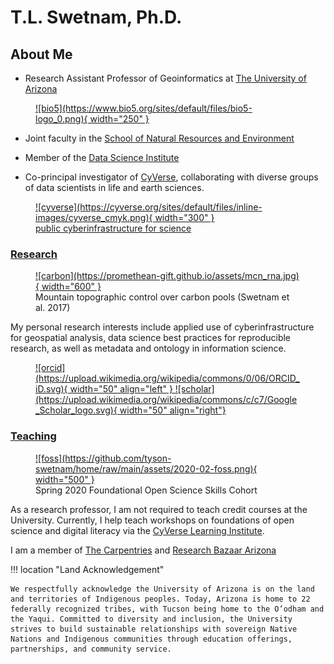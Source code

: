 # T.L. Swetnam, Ph.D. 


## About Me

* Research Assistant Professor of Geoinformatics at [The University of Arizona](https://www.bio5.org/people/tyson-l-swetnam) 

<figure markdown> 
  <a href="http://bio5.org/" rel="bio5">![bio5](https://www.bio5.org/sites/default/files/bio5-logo_0.png){ width="250" }
  </a>
</figure>

   * Joint faculty in the [School of Natural Resources and Environment](https://snre.arizona.edu)
    
   * Member of the [Data Science Institute](https://datascience.arizona.edu/)

* Co-principal investigator of [CyVerse](https://cyverse.org), collaborating with diverse groups of data scientists in life and earth sciences.

<figure markdown> 
  <a href="http://cyverse.org/" target="blank" rel="cyverse homepages">![cyverse](https://cyverse.org/sites/default/files/inline-images/cyverse_cmyk.png){ width="300" }
    <figcaption>public cyberinfrastructure for science</figcaption>
  </a>
</figure>

### [Research](./current_projects/)

<figure markdown>
  <a href="https://esajournals.onlinelibrary.wiley.com/doi/10.1002/ecs2.1797" target="blank" rel="carbon">![carbon](https://promethean-gift.github.io/assets/mcn_rna.jpg){ width="600" } </a>
    <figcaption>Mountain topographic control over carbon pools (Swetnam et al. 2017)</figcaption>
</figure>

My personal research interests include applied use of cyberinfrastructure for geospatial analysis, data science best practices for reproducible research, as well 
as metadata and ontology in information science.

<figure markdown>
  <a href="http://orcid.org/0000-0002-6639-7181" target="blank" rel="orcid">![orcid](https://upload.wikimedia.org/wikipedia/commons/0/06/ORCID_iD.svg){ width="50" align="left" } </a>  <a href="https://scholar.google.com/citations?user=nanIeAYAAAAJ&hl=en" rel="Google Scholar Profile">![scholar](https://upload.wikimedia.org/wikipedia/commons/c/c7/Google_Scholar_logo.svg){ width="50" align="right"}
  </a>
</figure>

### [Teaching](./teaching/)

<figure markdown>
  <a href="https://learning.cyverse.org" target="blank" rel="foss">![foss](https://github.com/tyson-swetnam/home/raw/main/assets/2020-02-foss.png){ width="500" } </a>
    <figcaption>Spring 2020 Foundational Open Science Skills Cohort</figcaption>
</figure>

As a research professor, I am not required to teach credit courses at the University. Currently, I help teach workshops on foundations of open science and digital literacy via the [CyVerse Learning Institute](https://learning.cyverse.org). 

I am a member of [The Carpentries](https://carpentries.org) and [Research Bazaar Arizona](https://researchbazaar.arizona.edu/)

!!! location "Land Acknowledgement"

    We respectfully acknowledge the University of Arizona is on the land and territories of Indigenous peoples. Today, Arizona is home to 22 federally recognized tribes, with Tucson being home to the O’odham and the Yaqui. Committed to diversity and inclusion, the University strives to build sustainable relationships with sovereign Native Nations and Indigenous communities through education offerings, partnerships, and community service.
